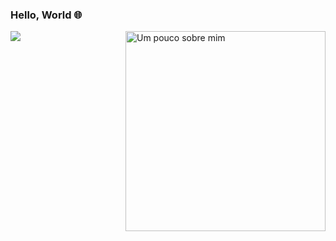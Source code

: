### Hello, World :globe_with_meridians:
<!--
<table>
 <tr>
      <td>
         <img src="https://github-readme-stats.vercel.app/api?username=Gilszon&show_icons=true&theme=graywhite" />
      </td>
      <td>    
       <a href="https://imgflip.com/i/4lxs4z"><img src="https://i.imgflip.com/4lxs4z.png" width="300" height="300" alt="Um pouco sobre mim" align="right"/></a>
    </td>
 </tr>
</table>
-->
<img align="left" src="https://github-readme-stats.vercel.app/api?username=Gilszon&show_icons=true&theme=graywhite" />
<a href="https://imgflip.com/i/4lxs4z"><img src="https://i.imgflip.com/4lxs4z.png" width="320" height="320" alt="Um pouco sobre mim" align="right"/></a>

<!--
**Gilszon/Gilszon** is a ✨ _special_ ✨ repository because its `README.md` (this file) appears on your GitHub profile.
![Gilszon](https://github-readme-stats.vercel.app/api?username=Gilszon&show_icons=true&theme=graywhite)



Here are some ideas to get you started:

- 🔭 I’m currently working on ...
- 🌱 I’m currently learning ...
- 👯 I’m looking to collaborate on ...
- 🤔 I’m looking for help with ...
- 💬 Ask me about ...
- 📫 How to reach me: ...
- 😄 Pronouns: ...
- ⚡ Fun fact: ...
-->
